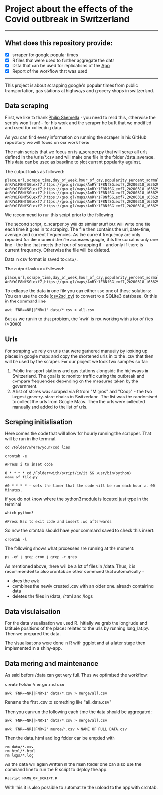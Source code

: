 # Project about the effects of the Covid outbreak in Switzerland

-----
## What does this repository provide:

- [x] scraper for google popular times
- [x] R files that were used to further aggregate the data
- [x] Data that can be used for replications of the [App](url_for_the_app_shinyapps.tio)
- [x] Report of the workflow that was used

-----

This project is about scrapping google's popular times from public transportation, gas stations at highways and grocery shops in switzerland.

## Data scraping
First, we like to thank [Philip Shemella](https://github.com/philshem/gmaps_popular_times_scraper) - you need to read this, otherwise the scripts won't run! - for his work and the scraper he built that we modified and used for collecting data.

As you can find every information on running the scraper in his GitHub repository we will focus on our work here:

The main scripts that we focus on is a_scraper.py that will scrap all urls defined in the /urls/*.csv and will make one file in the folder /data_average. 
This data can be used as baseline to plot current popularity against. 

The output looks as followed:
```
place,url,scrape_time,day_of_week,hour_of_day,popularity_percent_normal,
AnRYn1F8NfSGLexf7,https://goo.gl/maps/AnRYn1F8NfSGLexf7,20200318_163629,Wednesday,13,38,
AnRYn1F8NfSGLexf7,https://goo.gl/maps/AnRYn1F8NfSGLexf7,20200318_163629,Wednesday,14,45,
AnRYn1F8NfSGLexf7,https://goo.gl/maps/AnRYn1F8NfSGLexf7,20200318_163629,Wednesday,15,61,
AnRYn1F8NfSGLexf7,https://goo.gl/maps/AnRYn1F8NfSGLexf7,20200318_163629,Wednesday,16,79,
AnRYn1F8NfSGLexf7,https://goo.gl/maps/AnRYn1F8NfSGLexf7,20200318_163629,Wednesday,17,90,
AnRYn1F8NfSGLexf7,https://goo.gl/maps/AnRYn1F8NfSGLexf7,20200318_163629,Wednesday,18,88,
```

We recommend to run this script prior to the following.

The second script, c_scarper.py will do similar stuff but will write one file each time it goes in to scraping.
The file then contains the url, date-time, average and current frequencies. 
As the current frequency are only reported for the moment the file accesses google, this file contains only one line - the line that meets the hour of scrapping if - and only if there is current frequency. 
Otherwise the file will be deleted. 


Data in csv format is saved to `data/`. 

The output looks as followed:
```
place,url,scrape_time,day_of_week,hour_of_day,popularity_percent_normal,percent_current
AnRYn1F8NfSGLexf7,https://goo.gl/maps/AnRYn1F8NfSGLexf7,20200318_163629,Wednesday,16,79,30
```

To collapse the data in one file you can either use one of these solutions: 
You can use the code ([csv2sql.py](https://raw.githubusercontent.com/philshem/gmaps_popular_times_scraper/master/csv2sql.py)) to convert to a SQLite3 database. 
Or this in the [command line](https://stackoverflow.com/a/40922632/2327328)

    awk 'FNR==NR||FNR>1' data/*.csv > all.csv

But as we run in to that problem, the 'awk' is not working with a lot of files (>3000)


## Urls 
For scraping we rely on urls that were  gathered manually by looking up places in google maps and copy the shortened urls in to the .csv that then will be used by the scraper. 
For our project we took two samples so far:

1. Public transport stations and gas stations alongside the highways in Switzerland. The goal is to monitor traffic during the outbreak and compare frequencies depending 	on the measures taken by the government.
2. A list of stores was scraped via R from "Migros" and "Coop" - the two largest grocery-store chains in Switzerland. The list was the randomised to collect the urls from Google Maps. Then the urls were collected manually and added to the list of urls.


## Scraping initialisation

Here comes the code that will allow for hourly running the scrapper.
That will be run in the terminal.

	cd /Folder/where/your/cod lies

	crontab -e 
	
	#Press i to inset code
	
	0 * * * * cd /Folder/with/script/in/it && /usr/bin/python3  name_of_file.py
	
    #0 * * * * – sets the timer that the code will be run each hour at 00 Minutes.

if you do not know where the python3 module is located just type in the terminal

	which python3
	
	#Press Esc to exit code and insert :wq afterwards

So now the crontab should have your command saved to check this insert:
	
	crontab -l
	
The following shows what processes are running at the moment: 

	ps -ef | grep cron | grep -v grep

As mentioned above, there will be a lot of files in /data. Thus, it is recommended to also crontab an other command that automatically -

- does the awk
- combines the newly created .csv with an older one, already containing data
- deletes the files in /data, /html and /logs



## Data visulaisation

For the data visualisation we used R.
Initially we grab the longitude and latitude positions of the places related to the urls by running long_lat.py.
Then we prepared the data.

The visualisations were done in R with ggplot and at a later stage then implemented in a shiny-app.

## Data mering and maintenance

As said before /data can get very full. Thus we optimized the workflow:

create Folder /merge and use

    awk 'FNR==NR||FNR>1' data/*.csv > merge/all.csv
    
Rename the first .csv to something like "all_data.csv"

Then you can run the following each time the data should be aggregated: 

    awk 'FNR==NR||FNR>1' data/*.csv > merge/all.csv
    
    awk 'FNR==NR||FNR>2' merge/*.csv > NAME_OF_FULL_DATA.csv
    
Then the data, html and log folder can be emptied with

    rm data/*.csv
    rm html/*.html
    rm logs/*.log
    
As the data will again written in the main folder one can also use the command line to run the R script to deploy the app.

    Rscript NAME_OF_SCRIPT.R

With this it is also possible to automatize the upload to the app with crontab.




